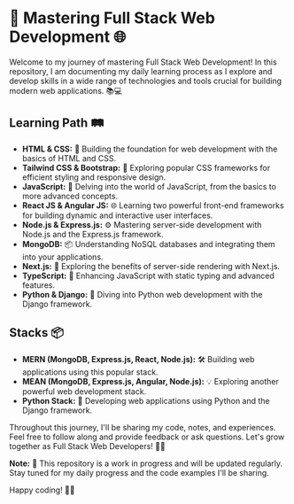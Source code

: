 # 🚀 Mastering Full Stack Web Development 🌐

Welcome to my journey of mastering Full Stack Web Development! In this repository, I am documenting my daily learning process as I explore and develop skills in a wide range of technologies and tools crucial for building modern web applications. 📚💻

## Learning Path 🛤️
- **HTML & CSS:** 🌟 Building the foundation for web development with the basics of HTML and CSS.
- **Tailwind CSS & Bootstrap:** 🎨 Exploring popular CSS frameworks for efficient styling and responsive design.
- **JavaScript:** 🚀 Delving into the world of JavaScript, from the basics to more advanced concepts.
- **React JS & Angular JS:** 🌐 Learning two powerful front-end frameworks for building dynamic and interactive user interfaces.
- **Node.js & Express.js:** ⚙️ Mastering server-side development with Node.js and the Express.js framework.
- **MongoDB:** 📦 Understanding NoSQL databases and integrating them into your applications.
- **Next.js:** 🚀 Exploring the benefits of server-side rendering with Next.js.
- **TypeScript:** 📝 Enhancing JavaScript with static typing and advanced features.
- **Python & Django:** 🐍 Diving into Python web development with the Django framework.

## Stacks 📦
- **MERN (MongoDB, Express.js, React, Node.js):** 🛠️ Building web applications using this popular stack.
- **MEAN (MongoDB, Express.js, Angular, Node.js):** 💡 Exploring another powerful web development stack.
- **Python Stack:** 🐍 Developing web applications using Python and the Django framework.

Throughout this journey, I'll be sharing my code, notes, and experiences. Feel free to follow along and provide feedback or ask questions. Let's grow together as Full Stack Web Developers! 🌱💪

**Note:** 📝 This repository is a work in progress and will be updated regularly. Stay tuned for my daily progress and the code examples I'll be sharing.

Happy coding! 🚀🌐
